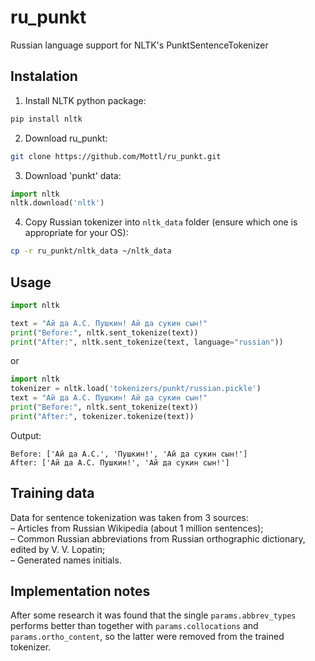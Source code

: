 # ru_punkt
Russian language support for NLTK's PunktSentenceTokenizer

## Instalation
1. Install NLTK python package:
```bash
pip install nltk
```

2. Download ru_punkt:
```bash
git clone https://github.com/Mottl/ru_punkt.git
```

3. Download 'punkt' data:
```python
import nltk
nltk.download('nltk')
```

4. Copy Russian tokenizer into `nltk_data` folder (ensure which one is appropriate for your OS):
```bash
cp -r ru_punkt/nltk_data ~/nltk_data
```

## Usage
```python
import nltk

text = "Ай да А.С. Пушкин! Ай да сукин сын!"
print("Before:", nltk.sent_tokenize(text))
print("After:", nltk.sent_tokenize(text, language="russian"))
```
or 
```python
import nltk
tokenizer = nltk.load('tokenizers/punkt/russian.pickle')
text = "Ай да А.С. Пушкин! Ай да сукин сын!"
print("Before:", nltk.sent_tokenize(text))
print("After:", tokenizer.tokenize(text))
```

Output:
```
Before: ['Ай да А.С.', 'Пушкин!', 'Ай да сукин сын!']
After: ['Ай да А.С. Пушкин!', 'Ай да сукин сын!']
```

## Training data
Data for sentence tokenization was taken from 3 sources:  
– Articles from Russian Wikipedia (about 1 million sentences);  
– Common Russian abbreviations from Russian orthographic dictionary, edited by V. V. Lopatin;  
– Generated names initials.

## Implementation notes
After some research it was found that the single `params.abbrev_types` performs better than together with `params.collocations` and `params.ortho_content`, so the latter were removed from the trained tokenizer.
